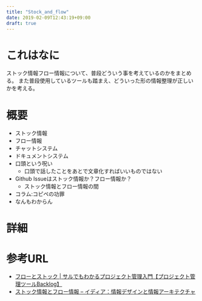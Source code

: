 ```yaml
---
title: "Stock_and_flow"
date: 2019-02-09T12:43:19+09:00
draft: true
---
```


# これはなに
ストック情報フロー情報について、普段どういう事を考えているのかをまとめる。
また普段使用しているツールも踏まえ、どういった形の情報整理が正しいかを考える。

# 概要
- ストック情報
- フロー情報
- チャットシステム
- ドキュメントシステム
- 口頭という呪い
  - 口頭で話したことをあとで文章化すればいいものではない
- Github Issueはストック情報か？フロー情報か？
  - ストック情報とフロー情報の間
- コラム:コピペの功罪
- なんもわからん

# 詳細

# 参考URL
- [フローとストック | サルでもわかるプロジェクト管理入門【プロジェクト管理ツールBacklog】](https://backlog.com/ja/project-management-guide/practice/practice5/practice5_3)
- [ストック情報とフロー情報 – イディア：情報デザインと情報アーキテクチャ](https://www.idia.jp/report/stock-and-flow-information/)
